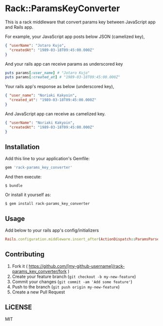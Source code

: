 # Rack::ParamsKeyConverter

This is a rack middleware that convert params key between JavaScript app and Rails app.

For example, your JavaScript app posts below JSON (camelized key),
```json
{ "userName": "Jotaro Kujo",
  "createdAt": "1989-03-18T09:45:00.000Z"
}
```
And your rails app can receive params as underscored key
```ruby
puts params[:user_name] # "Jotaro Kujo"
puts params[:created_at] # "1989-03-18T09:45:00.000Z"
```

Your rails app's response as below (underscored key),
```json
{ "user_name": "Noriaki Kakyoin",
  "created_at": "1989-03-18T09:45:00.000Z"
}
```
And JavaScript app can receive as camelized key.
```json
{ "userName": "Noriaki Kakyoin",
  "createdAt": "1989-03-18T09:45:00.000Z"
}
```

## Installation

Add this line to your application's Gemfile:

```ruby
gem 'rack-params_key_converter'
```

And then execute:

    $ bundle

Or install it yourself as:

    $ gem install rack-params_key_converter

## Usage

Add below to your rails app's config/initializers
```ruby
Rails.configuration.middleware.insert_after(ActionDispatch::ParamsParser, Rack::ParamsKeyConverter)
```

## Contributing

1. Fork it ( https://github.com/[my-github-username]/rack-params_key_converter/fork )
2. Create your feature branch (`git checkout -b my-new-feature`)
3. Commit your changes (`git commit -am 'Add some feature'`)
4. Push to the branch (`git push origin my-new-feature`)
5. Create a new Pull Request

## LiCENSE

MIT
